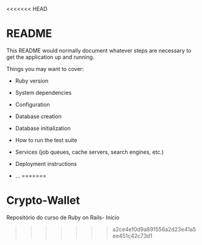 <<<<<<< HEAD
# README

This README would normally document whatever steps are necessary to get the
application up and running.

Things you may want to cover:

* Ruby version

* System dependencies

* Configuration

* Database creation

* Database initialization

* How to run the test suite

* Services (job queues, cache servers, search engines, etc.)

* Deployment instructions

* ...
=======
# Crypto-Wallet
Repositório do curso de Ruby on Rails- Início
>>>>>>> a2ce4e10d9a891556a2d23e41a5ee451c42c73d1
